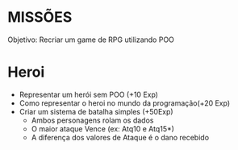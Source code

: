 # MISSÕES
Objetivo: Recriar um game de RPG utilizando POO

# Heroi 
 - Representar um herói sem POO (+10 Exp)
 - Como representar o heroi no mundo da programação(+20 Exp)
 - Criar um sistema de batalha simples (+50Exp)
    - Ambos personagens rolam os dados
    - O maior ataque Vence (ex: Atq10 e Atq15*)
    - A diferença dos valores de Ataque é o dano recebido